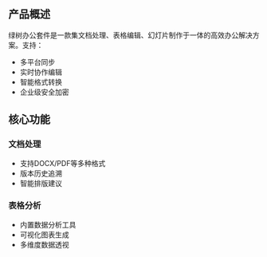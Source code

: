 ## 产品概述

绿树办公套件是一款集文档处理、表格编辑、幻灯片制作于一体的高效办公解决方案。支持：

- 多平台同步
- 实时协作编辑
- 智能格式转换
- 企业级安全加密

## 核心功能

### 文档处理
- 支持DOCX/PDF等多种格式
- 版本历史追溯
- 智能排版建议

### 表格分析
- 内置数据分析工具
- 可视化图表生成
- 多维度数据透视